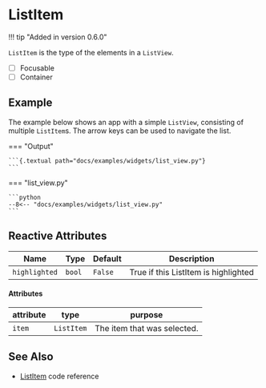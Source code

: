 # ListItem

!!! tip "Added in version 0.6.0"

`ListItem` is the type of the elements in a `ListView`.

- [ ] Focusable
- [ ] Container

## Example

The example below shows an app with a simple `ListView`, consisting
of multiple `ListItem`s. The arrow keys can be used to navigate the list.

=== "Output"

    ```{.textual path="docs/examples/widgets/list_view.py"}
    ```

=== "list_view.py"

    ```python
    --8<-- "docs/examples/widgets/list_view.py"
    ```

## Reactive Attributes

| Name          | Type   | Default | Description                          |
|---------------|--------|---------|--------------------------------------|
| `highlighted` | `bool` | `False` | True if this ListItem is highlighted |


#### Attributes

| attribute | type       | purpose                     |
|-----------|------------|-----------------------------|
| `item`    | `ListItem` | The item that was selected. |

## See Also

* [ListItem](../api/list_item.md) code reference
